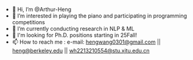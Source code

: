 - 👋 Hi, I’m @Arthur-Heng
- 👀 I’m interested in playing the piano and participating in programming competitions
- 🌱 I’m currently conducting research in NLP & ML
- 💞️ I'm looking for Ph.D. positions starting in 25Fall!
- 📫 How to reach me : e-mail: hengwang0301@gmail.com || heng@berkeley.edu || wh2213210554@stu.xjtu.edu.cn

<!---
Arthur-Heng/Arthur-Heng is a ✨ special ✨ repository because its `README.md` (this file) appears on your GitHub profile.
You can click the Preview link to take a look at your changes.
--->
